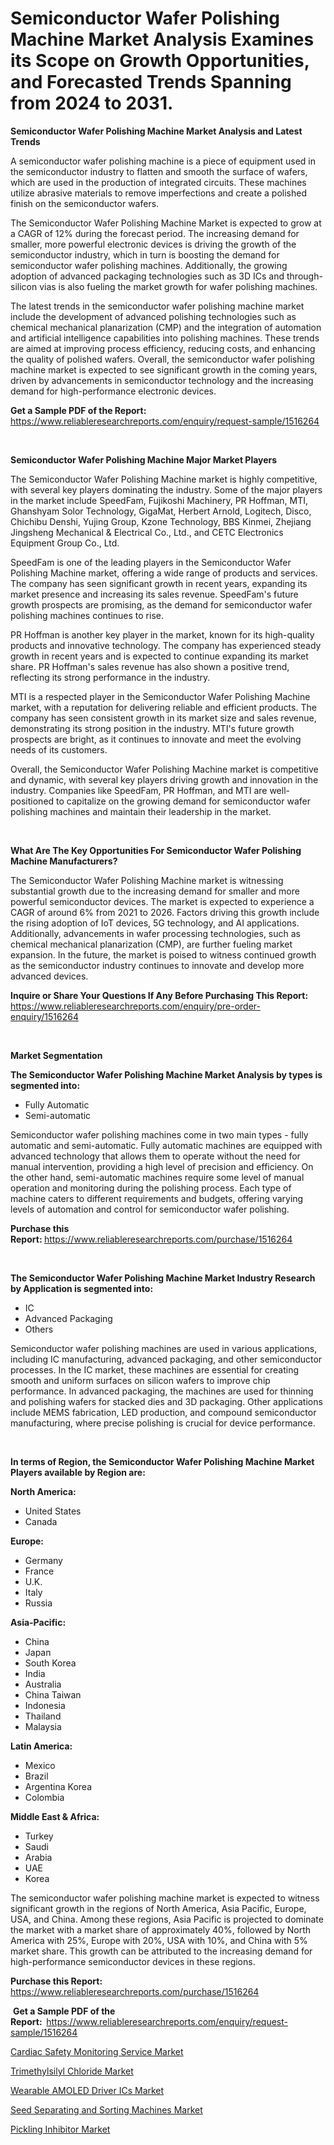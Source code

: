 <p><h1>Semiconductor Wafer Polishing Machine Market Analysis Examines its Scope on Growth Opportunities, and Forecasted Trends Spanning from 2024 to 2031.</h1></p><p><strong>Semiconductor Wafer Polishing Machine Market Analysis and Latest Trends</strong></p>
<p><p>A semiconductor wafer polishing machine is a piece of equipment used in the semiconductor industry to flatten and smooth the surface of wafers, which are used in the production of integrated circuits. These machines utilize abrasive materials to remove imperfections and create a polished finish on the semiconductor wafers.</p><p>The Semiconductor Wafer Polishing Machine Market is expected to grow at a CAGR of 12% during the forecast period. The increasing demand for smaller, more powerful electronic devices is driving the growth of the semiconductor industry, which in turn is boosting the demand for semiconductor wafer polishing machines. Additionally, the growing adoption of advanced packaging technologies such as 3D ICs and through-silicon vias is also fueling the market growth for wafer polishing machines.</p><p>The latest trends in the semiconductor wafer polishing machine market include the development of advanced polishing technologies such as chemical mechanical planarization (CMP) and the integration of automation and artificial intelligence capabilities into polishing machines. These trends are aimed at improving process efficiency, reducing costs, and enhancing the quality of polished wafers. Overall, the semiconductor wafer polishing machine market is expected to see significant growth in the coming years, driven by advancements in semiconductor technology and the increasing demand for high-performance electronic devices.</p></p>
<p><strong>Get a Sample PDF of the Report:&nbsp;</strong> <a href="https://www.reliableresearchreports.com/enquiry/request-sample/1516264">https://www.reliableresearchreports.com/enquiry/request-sample/1516264</a></p>
<p>&nbsp;</p>
<p><strong>Semiconductor Wafer Polishing Machine Major Market Players</strong></p>
<p><p>The Semiconductor Wafer Polishing Machine market is highly competitive, with several key players dominating the industry. Some of the major players in the market include SpeedFam, Fujikoshi Machinery, PR Hoffman, MTI, Ghanshyam Solor Technology, GigaMat, Herbert Arnold, Logitech, Disco, Chichibu Denshi, Yujing Group, Kzone Technology, BBS Kinmei, Zhejiang Jingsheng Mechanical & Electrical Co., Ltd., and CETC Electronics Equipment Group Co., Ltd.</p><p>SpeedFam is one of the leading players in the Semiconductor Wafer Polishing Machine market, offering a wide range of products and services. The company has seen significant growth in recent years, expanding its market presence and increasing its sales revenue. SpeedFam's future growth prospects are promising, as the demand for semiconductor wafer polishing machines continues to rise.</p><p>PR Hoffman is another key player in the market, known for its high-quality products and innovative technology. The company has experienced steady growth in recent years and is expected to continue expanding its market share. PR Hoffman's sales revenue has also shown a positive trend, reflecting its strong performance in the industry.</p><p>MTI is a respected player in the Semiconductor Wafer Polishing Machine market, with a reputation for delivering reliable and efficient products. The company has seen consistent growth in its market size and sales revenue, demonstrating its strong position in the industry. MTI's future growth prospects are bright, as it continues to innovate and meet the evolving needs of its customers.</p><p>Overall, the Semiconductor Wafer Polishing Machine market is competitive and dynamic, with several key players driving growth and innovation in the industry. Companies like SpeedFam, PR Hoffman, and MTI are well-positioned to capitalize on the growing demand for semiconductor wafer polishing machines and maintain their leadership in the market.</p></p>
<p>&nbsp;</p>
<p><strong>What Are The Key Opportunities For Semiconductor Wafer Polishing Machine Manufacturers?</strong></p>
<p><p>The Semiconductor Wafer Polishing Machine market is witnessing substantial growth due to the increasing demand for smaller and more powerful semiconductor devices. The market is expected to experience a CAGR of around 6% from 2021 to 2026. Factors driving this growth include the rising adoption of IoT devices, 5G technology, and AI applications. Additionally, advancements in wafer processing technologies, such as chemical mechanical planarization (CMP), are further fueling market expansion. In the future, the market is poised to witness continued growth as the semiconductor industry continues to innovate and develop more advanced devices.</p></p>
<p><strong>Inquire or Share Your Questions If Any Before Purchasing This Report:</strong> <a href="https://www.reliableresearchreports.com/enquiry/pre-order-enquiry/1516264">https://www.reliableresearchreports.com/enquiry/pre-order-enquiry/1516264</a></p>
<p>&nbsp;</p>
<p><strong>Market Segmentation</strong></p>
<p><strong>The Semiconductor Wafer Polishing Machine Market Analysis by types is segmented into:</strong></p>
<p><ul><li>Fully Automatic</li><li>Semi-automatic</li></ul></p>
<p><p>Semiconductor wafer polishing machines come in two main types - fully automatic and semi-automatic. Fully automatic machines are equipped with advanced technology that allows them to operate without the need for manual intervention, providing a high level of precision and efficiency. On the other hand, semi-automatic machines require some level of manual operation and monitoring during the polishing process. Each type of machine caters to different requirements and budgets, offering varying levels of automation and control for semiconductor wafer polishing.</p></p>
<p><strong>Purchase this Report:&nbsp;</strong><a href="https://www.reliableresearchreports.com/purchase/1516264">https://www.reliableresearchreports.com/purchase/1516264</a></p>
<p>&nbsp;</p>
<p><strong>The Semiconductor Wafer Polishing Machine Market Industry Research by Application is segmented into:</strong></p>
<p><ul><li>IC</li><li>Advanced Packaging</li><li>Others</li></ul></p>
<p><p>Semiconductor wafer polishing machines are used in various applications, including IC manufacturing, advanced packaging, and other semiconductor processes. In the IC market, these machines are essential for creating smooth and uniform surfaces on silicon wafers to improve chip performance. In advanced packaging, the machines are used for thinning and polishing wafers for stacked dies and 3D packaging. Other applications include MEMS fabrication, LED production, and compound semiconductor manufacturing, where precise polishing is crucial for device performance.</p></p>
<p>&nbsp;</p>
<p><strong>In terms of Region, the Semiconductor Wafer Polishing Machine Market Players available by Region are:</strong></p>
<p>
    <p> <strong> North America: </strong>
        <ul>
            <li>United States</li>
            <li>Canada</li>
        </ul>
        </p> 
    <p> <strong> Europe: </strong>
        <ul>
            <li>Germany</li>
            <li>France</li>
            <li>U.K.</li>
            <li>Italy</li>
            <li>Russia</li>
        </ul>
        </p> 
    <p> <strong> Asia-Pacific: </strong>
        <ul>
            <li>China</li>
            <li>Japan</li>
            <li>South Korea</li>
            <li>India</li>
            <li>Australia</li>
            <li>China Taiwan</li>
            <li>Indonesia</li>
            <li>Thailand</li>
            <li>Malaysia</li>
        </ul>
        </p> 
    <p> <strong> Latin America: </strong>
        <ul>
            <li>Mexico</li>
            <li>Brazil</li>
            <li>Argentina Korea</li>
            <li>Colombia</li>
        </ul>
        </p> 
    <p> <strong> Middle East & Africa: </strong>
        <ul>
            <li>Turkey</li>
            <li>Saudi</li>
            <li>Arabia</li>
            <li>UAE</li>
            <li>Korea</li>
        </ul>
    </p>
    </p>
<p><p>The semiconductor wafer polishing machine market is expected to witness significant growth in the regions of North America, Asia Pacific, Europe, USA, and China. Among these regions, Asia Pacific is projected to dominate the market with a market share of approximately 40%, followed by North America with 25%, Europe with 20%, USA with 10%, and China with 5% market share. This growth can be attributed to the increasing demand for high-performance semiconductor devices in these regions.</p></p>
<p><strong>Purchase this Report: </strong><a href="https://www.reliableresearchreports.com/purchase/1516264">https://www.reliableresearchreports.com/purchase/1516264</a></p>
<p>&nbsp;<strong>Get a Sample PDF of the Report:&nbsp;&nbsp;</strong><a href="https://www.reliableresearchreports.com/enquiry/request-sample/1516264">https://www.reliableresearchreports.com/enquiry/request-sample/1516264</a></p>
<p><strong></strong></p>
<p><p><a href="https://ivy-potential-64b.notion.site/Cardiac-Safety-Monitoring-Service-Market-Size-Reflecting-a-Forecast-Till-2031-Market-By-Type-By-Ap-f2178c1d487f45da9cca2ebbb49d785b">Cardiac Safety Monitoring Service Market</a></p><p><a href="https://view.publitas.com/reportprime-1/trimethylsilyl-chloride-market-insights-market-players-and-forecast-till-2031/">Trimethylsilyl Chloride Market</a></p><p><a href="https://butternut-bug-553.notion.site/Wearable-AMOLED-Driver-ICs-Market-Challenges-Opportunities-and-Growth-Drivers-and-Major-Market-Pl-4fb1ce6239d747bb9a4b2f779342b783">Wearable AMOLED Driver ICs Market</a></p><p><a href="https://nifty-kite-d51.notion.site/Seed-Separating-and-Sorting-Machines-Market-Challenges-Opportunities-and-Growth-Drivers-and-Major-7970c6d52bd54c8f9ae4079d9948e45f">Seed Separating and Sorting Machines Market</a></p><p><a href="https://view.publitas.com/reportprime-1/pickling-inhibitor-market-growth-market-trends-covid-19-impact-and-forecasts-for-period-from-2024-2031/">Pickling Inhibitor Market</a></p></p>